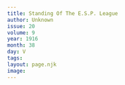 ```yaml
---
title: Standing Of The E.S.P. League
author: Unknown
issue: 20
volume: 9
year: 1916
month: 38
day: V
tags:
layout: page.njk
image:
---
```





